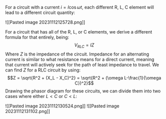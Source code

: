 For a circuit with a current $i = I\cos{\omega t}$, each different R, L, C element will lead to a different circuit quantity: 

![[Pasted image 20231112125728.png]]

For a circuit that has all of the R, L, or C elements, we derive a different formula for that entirely, being: 
$$V_{RLC} = IZ$$
Where $Z$ is the impedance of the circuit. Impedance for an alternating current is similar to what resistance means for a direct current, meaning that current will actively seek for the path of least impedance to travel. We can find $Z$ for a RLC circuit by using: 
$$Z = \sqrt{R^2 + (X_L - X_C)^2} = \sqrt{R^2 + (\omega L-\frac{1}{\omega C})^2}$$
Drawing the phasor diagram for these circuits, we can divide them into two cases where either $L < C$ or $C < L$: 

![[Pasted image 20231112130524.png]]
![[Pasted image 20231112131102.png]]